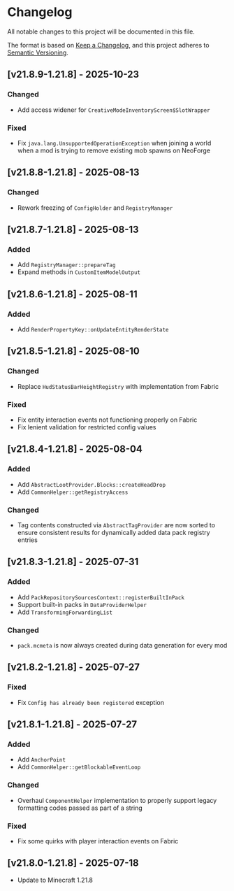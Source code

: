 # Changelog

All notable changes to this project will be documented in this file.

The format is based on [Keep a Changelog](https://keepachangelog.com/en/1.0.0/),
and this project adheres to [Semantic Versioning](https://semver.org/spec/v2.0.0.html).

## [v21.8.9-1.21.8] - 2025-10-23

### Changed

- Add access widener for `CreativeModeInventoryScreen$SlotWrapper`

### Fixed

- Fix `java.lang.UnsupportedOperationException` when joining a world when a mod is trying to remove existing mob spawns on NeoForge

## [v21.8.8-1.21.8] - 2025-08-13

### Changed

- Rework freezing of `ConfigHolder` and `RegistryManager`

## [v21.8.7-1.21.8] - 2025-08-13

### Added

- Add `RegistryManager::prepareTag`
- Expand methods in `CustomItemModelOutput`

## [v21.8.6-1.21.8] - 2025-08-11

### Added

- Add `RenderPropertyKey::onUpdateEntityRenderState`

## [v21.8.5-1.21.8] - 2025-08-10

### Changed

- Replace `HudStatusBarHeightRegistry` with implementation from Fabric

### Fixed

- Fix entity interaction events not functioning properly on Fabric
- Fix lenient validation for restricted config values

## [v21.8.4-1.21.8] - 2025-08-04

### Added

- Add `AbstractLootProvider.Blocks::createHeadDrop`
- Add `CommonHelper::getRegistryAccess`

### Changed

- Tag contents constructed via `AbstractTagProvider` are now sorted to ensure consistent results for dynamically added
  data pack registry entries

## [v21.8.3-1.21.8] - 2025-07-31

### Added

- Add `PackRepositorySourcesContext::registerBuiltInPack`
- Support built-in packs in `DataProviderHelper`
- Add `TransformingForwardingList`

### Changed

- `pack.mcmeta` is now always created during data generation for every mod

## [v21.8.2-1.21.8] - 2025-07-27

### Fixed

- Fix `Config has already been registered` exception

## [v21.8.1-1.21.8] - 2025-07-27

### Added

- Add `AnchorPoint`
- Add `CommonHelper::getBlockableEventLoop`

### Changed

- Overhaul `ComponentHelper` implementation to properly support legacy formatting codes passed as part of a string

### Fixed

- Fix some quirks with player interaction events on Fabric

## [v21.8.0-1.21.8] - 2025-07-18

- Update to Minecraft 1.21.8
